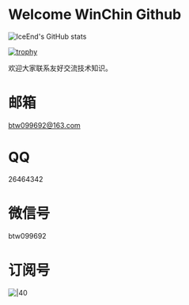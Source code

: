 # **Welcome WinChin Github**

![IceEnd's GitHub stats](https://github-immortality.vercel.app/api?username=Win-Chin)

[![trophy](https://github-profile-trophy.vercel.app/?username=Win-Chin)](https://github.com/ryo-ma/github-profile-trophy)

欢迎大家联系友好交流技术知识。
# 邮箱
btw099692@163.com
# QQ
26464342
# 微信号
btw099692 
# 订阅号
![|40](https://cdn.jsdelivr.net/gh/BTW-Q/blog_img/image/202408311106894.jpg)
